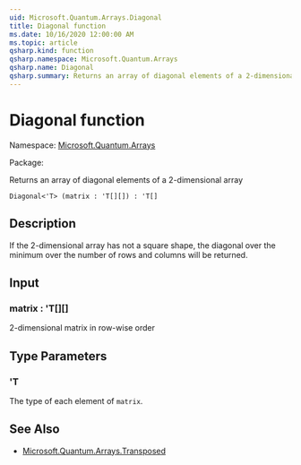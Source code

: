 ```yaml
---
uid: Microsoft.Quantum.Arrays.Diagonal
title: Diagonal function
ms.date: 10/16/2020 12:00:00 AM
ms.topic: article
qsharp.kind: function
qsharp.namespace: Microsoft.Quantum.Arrays
qsharp.name: Diagonal
qsharp.summary: Returns an array of diagonal elements of a 2-dimensional array
---
```


# Diagonal function

Namespace: [Microsoft.Quantum.Arrays](xref:Microsoft.Quantum.Arrays)

Package: [](https://nuget.org/packages/)


Returns an array of diagonal elements of a 2-dimensional array

```Q#
Diagonal<'T> (matrix : 'T[][]) : 'T[]
```


## Description

If the 2-dimensional array has not a square shape, the diagonal overthe minimum over the number of rows and columns will be returned.

## Input

### matrix : 'T[][]

2-dimensional matrix in row-wise order



## Type Parameters

### 'T

The type of each element of `matrix`.



## See Also

- [Microsoft.Quantum.Arrays.Transposed](xref:Microsoft.Quantum.Arrays.Transposed)